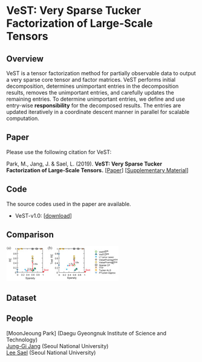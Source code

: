 # VeST: Very Sparse Tucker Factorization of Large-Scale Tensors 

## Overview
VeST is a tensor factorization method for partially observable data to output a very sparse core tensor and factor matrices.
VeST performs initial decomposition, determines unimportant entries in the decomposition results, removes the unimportant entries, and carefully updates the remaining entries.
To determine unimportant entries, we define and use entry-wise **responsibility** for the decomposed results.
The entries are updated iteratively in a coordinate descent manner in parallel for scalable computation.

## Paper
Please use the following citation for VeST:

Park, M., Jang, J.  & Sael, L. (2019). **VeST: Very Sparse Tucker Factorization of Large-Scale Tensors.** 
[[Paper]()] [[Supplementary Material](https://github.com/leesael/VeST/paper/supp-material.pdf)]

## Code
The source codes used in the paper are available. 
* VeST-v1.0: [[download](https://github.com/leesael/VeST/src/)]

## Comparison
![overview_img](/img/fig2.jpg)

## Dataset


## People
[MoonJeoung Park] (Daegu Gyeongnuk Institute of Science and Technology)  
[Jung-Gi Jang](https://datalab.snu.ac.kr/~jkjang) (Seoul National University)  
[Lee Sael](https://leesael.github.io/) (Seoul National University)
